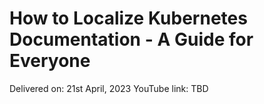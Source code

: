 # How to Localize Kubernetes Documentation - A Guide for Everyone

Delivered on: 21st April, 2023
YouTube link: TBD
